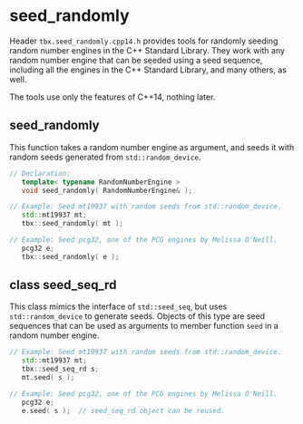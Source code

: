 # seed_randomly
Header `tbx.seed_randomly.cpp14.h` provides tools for randomly seeding random number engines in the C++ Standard Library. They work with any random number engine that can be seeded using a seed sequence, including all the engines in the C++ Standard Library, and many others, as well.

The tools use only the features of C++14, nothing later.

## seed_randomly
This function takes a random number engine as argument, and seeds it with random seeds generated from `std::random_device`.
````cpp
// Declaration:
   template< typename RandomNumberEngine >
   void seed_randomly( RandomNumberEngine& );

// Example: Seed mt19937 with random seeds from std::random_device.
   std::mt19937 mt;
   tbx::seed_randomly( mt );

// Example: Seed pcg32, one of the PCG engines by Melissa O'Neill.
   pcg32 e;
   tbx::seed_randomly( e );
````

## class seed_seq_rd
This class mimics the interface of `std::seed_seq`, but uses `std::random_device` to generate seeds. Objects of this type are seed sequences that can be used as arguments to member function `seed` in a random number engine.
````cpp
// Example: Seed mt19937 with random seeds from std::random_device.
   std::mt19937 mt;
   tbx::seed_seq_rd s;
   mt.seed( s );

// Example: Seed pcg32, one of the PCG engines by Melissa O'Neill.
   pcg32 e;
   e.seed( s );  // seed_seq_rd object can be reused.
````